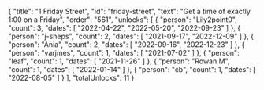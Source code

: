 {
  "title": "1 Friday Street",
  "id": "friday-street",
  "text": "Get a time of exactly 1:00 on a Friday",
  "order": "561",
  "unlocks": [
    {
      "person": "Lily2point0",
      "count": 3,
      "dates": [
        "2022-04-22",
        "2022-05-20",
        "2022-09-23"
      ]
    },
    {
      "person": "j-sheps",
      "count": 2,
      "dates": [
        "2021-09-17",
        "2022-12-09"
      ]
    },
    {
      "person": "Ania",
      "count": 2,
      "dates": [
        "2022-09-16",
        "2022-12-23"
      ]
    },
    {
      "person": "varjmes",
      "count": 1,
      "dates": [
        "2021-07-02"
      ]
    },
    {
      "person": "leaf",
      "count": 1,
      "dates": [
        "2021-11-26"
      ]
    },
    {
      "person": "Rowan M",
      "count": 1,
      "dates": [
        "2022-01-14"
      ]
    },
    {
      "person": "cb",
      "count": 1,
      "dates": [
        "2022-08-05"
      ]
    }
  ],
  "totalUnlocks": 11
}